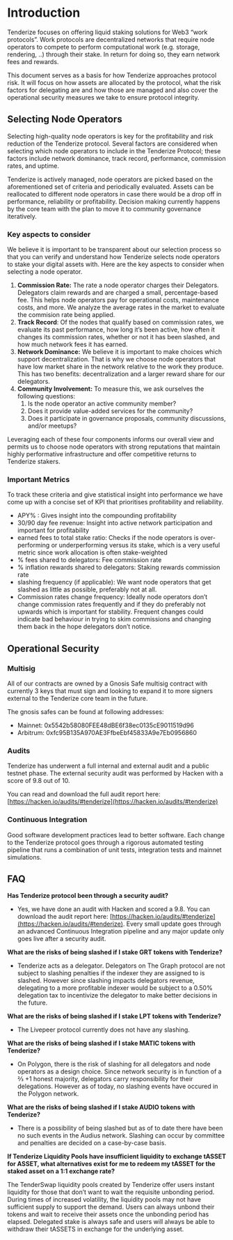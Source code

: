 # Introduction

Tenderize focuses on offering liquid staking solutions for Web3 “work protocols”. Work protocols are decentralized networks that require node operators to compete to perform computational work (e.g. storage, rendering, ..) through their stake. In return for doing so, they earn network fees and rewards.

This document serves as a basis for how Tenderize approaches protocol risk. It will focus on how assets are allocated by the protocol, what the risk factors for delegating are and how those are managed and also cover the operational security measures we take to ensure protocol integrity.

## Selecting Node Operators

Selecting high-quality node operators is key for the profitability and risk reduction of the Tenderize protocol. Several factors are considered when selecting which node operators to include in the Tenderize Protocol; these factors include network dominance, track record, performance, commission rates, and uptime.

Tenderize is actively managed, node operators are picked based on the aforementioned set of criteria and periodically evaluated. Assets can be reallocated to different node operators in case there would be a drop off in performance, reliability or profitability. Decision making currently happens by the core team with the plan to move it to community governance iteratively.

### **Key aspects to consider**

We believe it is important to be transparent about our selection process so that you can verify and understand how Tenderize selects node operators to stake your digital assets with. Here are the key aspects to consider when selecting a node operator.

1. **Commission Rate:** The rate a node operator charges their Delegators. Delegators claim rewards and are charged a small, percentage-based fee. This helps node operators pay for operational costs, maintenance costs, and more. We analyze the average rates in the market to evaluate the commision rate being applied.
2. **Track Record**: Of the nodes that qualify based on commission rates, we evaluate its past performance, how long it’s been active, how often it changes its commission rates, whether or not it has been slashed, and how much network fees it has earned.
3. **Network Dominance:** We believe it is important to make choices which support decentralization. That is why we choose node operators that have low market share in the network relative to the work they produce. This has two benefits: decentralization and a larger reward share for our delegators.
4. **Community Involvement:** To measure this, we ask ourselves the following questions:
    1. Is the node operator an active community member?
    2. Does it provide value-added services for the community?
    3. Does it participate in governance proposals, community discussions, and/or meetups?
    

Leveraging each of these four components informs our overall view and permits us to choose node operators with strong reputations that maintain highly performative infrastructure and offer competitive returns to Tenderize stakers.

### Important Metrics

To track these criteria and give statistical insight into performance we have come up with a concise set of KPI that prioritises profitability and reliability.

- APY% : Gives insight into the compounding profitability
- 30/90 day fee revenue: Insight into active network participation and important for profitability
- earned fees to total stake ratio: Checks if the node operators is over-performing or underperforming versus its stake, which is a very useful metric since work allocation is often stake-weighted
- % fees shared to delegators: Fee commission rate
- % inflation rewards shared to delegators: Staking rewards commission rate
- slashing frequency (if applicable): We want node operators that get slashed as little as possible, preferably not at all.
- Commission rates change frequency: Ideally node operators don’t change commission rates frequently and if they do preferably not upwards which is important for stability. Frequent changes could indicate bad behaviour in trying to skim commissions and changing them back in the hope delegators don’t notice.

## Operational Security

### Multisig

All of our contracts are owned by a Gnosis Safe multisig contract with currently 3 keys that must sign and looking to expand it to more signers external to the Tenderize core team in the future. 

The gnosis safes can be found at following addresses:

- Mainnet: 0x5542b58080FEE48dBE6f38ec0135cE9011519d96
- Arbitrum: 0xfc95B135A970AE3FfbeEbf45833A9e7Eb0956860

### Audits

Tenderize has underwent a full internal and external audit and a public testnet phase. The external security audit was performed by Hacken with a score of 9.8 out of 10. 

You can read and download the full audit report here: [https://hacken.io/audits/#tenderize](https://hacken.io/audits/#tenderize)

### Continuous Integration

Good software development practices lead to better software. Each change to the Tenderize protocol goes through a rigorous automated testing pipeline that runs a combination of unit tests, integration tests and mainnet simulations.

## FAQ

**Has Tenderize protocol been through a security audit?**

- Yes, we have done an audit with Hacken and scored a 9.8. You can download the audit report here: [https://hacken.io/audits/#tenderize](https://hacken.io/audits/#tenderize). Every small update goes through an advanced Continuous Integration pipeline and any major update only goes live after a security audit.

**What are the risks of being slashed if I stake GRT tokens with Tenderize?**

- Tenderize acts as a delegator. Delegators on The Graph protocol are not subject to slashing penalties if the indexer they are assigned to is slashed. However since slashing impacts delegators revenue, delegating to a more profitable indexer would be subject to a 0.50% delegation tax to incentivize the delegator to make better decisions in the future.

**What are the risks of being slashed if I stake LPT tokens with Tenderize?**

- The Livepeer protocol currently does not have any slashing.

**What are the risks of being slashed if I stake MATIC tokens with Tenderize?**

- On Polygon, there is the risk of slashing for all delegators and node operators as a design choice. Since network security is in function of a ⅔ +1 honest majority, delegators carry responsibility for their delegations. However as of today, no slashing events have occured in the Polygon network.

**What are the risks of being slashed if I stake AUDIO tokens with Tenderize?**

- There is a possibility of being slashed but as of to date there have been no such events in the Audius network. Slashing can occur by committee and penalties are decided on a case-by-case basis.

**If Tenderize Liquidity Pools have insufficient liquidity to exchange tASSET for ASSET, what alternatives exist for me to redeem my tASSET for the staked asset on a 1:1 exchange rate?**

The TenderSwap liquidity pools created by Tenderize offer users instant liquidity for those that don’t want to wait the requisite unbonding period. During times of increased volatility, the liquidity pools may not have sufficient supply to support the demand. Users can always unbond their tokens and wait to receive their assets once the unbonding period has elapsed. Delegated stake is always safe and users will always be able to withdraw their tASSETS in exchange for the underlying asset.